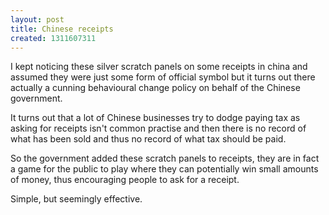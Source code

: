 ```yaml
---
layout: post
title: Chinese receipts
created: 1311607311
---
```

<p>I kept noticing these silver scratch panels on some receipts in china and assumed they were just some form of official symbol but it turns out there actually a cunning behavioural change policy on behalf of the Chinese government.</p><p>It turns out that a lot of Chinese businesses try to dodge paying tax as asking for receipts isn&#39;t common practise and then there is no record of what has been sold and thus no record of what tax should be paid.</p><p>So the government added these scratch panels to receipts, they are in fact a game for the public to play where they can potentially win small amounts of money, thus encouraging people to ask for a receipt.</p><p>Simple, but seemingly effective.</p>
